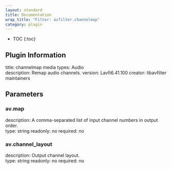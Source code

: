```yaml
---
layout: standard
title: Documentation
wrap_title: "Filter: avfilter.channelmap"
category: plugin
---
```

* TOC
{:toc}

## Plugin Information

title: channelmap
media types:
Audio  
description: Remap audio channels.
version: Lavfi6.41.100
creator: libavfilter maintainers

## Parameters

### av.map

description:
A comma-separated list of input channel numbers in output order.  
type: string
readonly: no
required: no

### av.channel_layout

description:
Output channel layout.  
type: string
readonly: no
required: no

